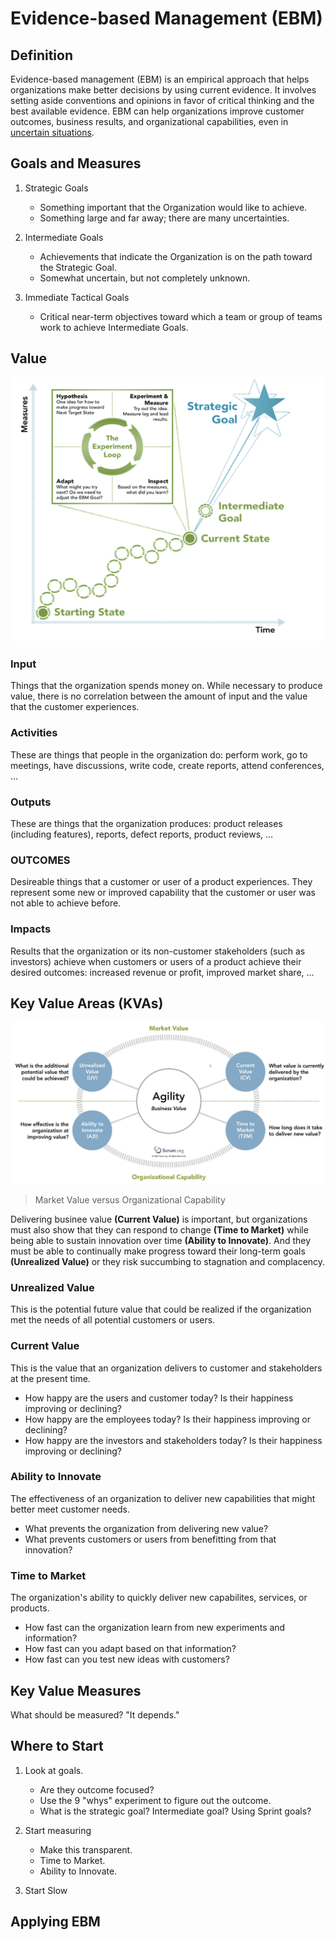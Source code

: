 # Evidence-based Management (EBM)

## Definition

Evidence-based management (EBM) is an empirical approach that helps organizations make better decisions by using current evidence. It involves setting aside conventions and opinions in favor of critical thinking and the best available evidence. EBM can help organizations improve customer outcomes, business results, and organizational capabilities, even in <u>uncertain situations</u>.

## Goals and Measures

1. Strategic Goals

    * Something important that the Organization would like to achieve.
    * Something large and far away; there are many uncertainties.

2. Intermediate Goals

    * Achievements that indicate the Organization is on the path toward the Strategic Goal.
    * Somewhat uncertain, but not completely unknown.

3. Immediate Tactical Goals

    * Critical near-term objectives toward which a team or group of teams work to achieve Intermediate Goals.

## Value

![Reaching Strategic Goals: The Experimentation Loop](./images/ebm-001.png)

### Input

Things that the organization spends money on. While necessary to produce value, there is no correlation between the amount of input and the value that the customer experiences.

### Activities

These are things that people in the organization do: perform work, go to meetings, have discussions, write code, create reports, attend conferences, ...

### Outputs

These are things that the organization produces: product releases (including features), reports, defect reports, product reviews, ...

### OUTCOMES

Desireable things that a customer or user of a product experiences. They represent some new or improved capability that the customer or user was not able to achieve before.

### Impacts

Results that the organization or its non-customer stakeholders (such as investors) achieve when customers or users of a product achieve their desired outcomes: increased revenue or profit, improved market share, ...

## Key Value Areas (KVAs)

![Market Value: Agility, Business Value](./images/ebm-002.jpeg)

> Market Value versus Organizational Capability

Delivering businee value **(Current Value)** is important, but organizations must also show that they can respond to change **(Time to Market)** while being able to sustain innovation over time **(Ability to Innovate)**. And they must be able to continually make progress toward their long-term goals **(Unrealized Value)** or they risk succumbing to stagnation and complacency.

### Unrealized Value

This is the potential future value that could be realized if the organization met the needs of all potential customers or users.

### Current Value

This is the value that an organization delivers to customer and stakeholders at the present time.

* How happy are the users and customer today? Is their happiness improving or declining?
* How happy are the employees today? Is their happiness improving or declining?
* How happy are the investors and stakeholders today? Is their happiness improving or declining?

### Ability to Innovate

The effectiveness of an organization to deliver new capabilities that might better meet customer needs.

* What prevents the organization from delivering new value?
* What prevents customers or users from benefitting from that innovation?

### Time to Market

The organization's ability to quickly deliver new capabilites, services, or products.

* How fast can the organization learn from new experiments and information?
* How fast can you adapt based on that information?
* How fast can you test new ideas with customers?

## Key Value Measures

What should be measured? "It depends."

## Where to Start

1. Look at goals.

    * Are they outcome focused?
    * Use the 9 "whys" experiment to figure out the outcome.
    * What is the strategic goal? Intermediate goal? Using Sprint goals?

2. Start measuring

    * Make this transparent.
    * Time to Market.
    * Ability to Innovate.

3. Start Slow

## Applying EBM


